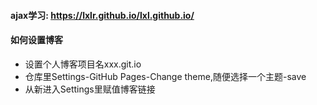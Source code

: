  #### ajax学习: https://lxlr.github.io/lxl.github.io/
 
 #### 如何设置博客
 * 设置个人博客项目名xxx.git.io
 * 仓库里Settings-GitHub Pages-Change theme,随便选择一个主题-save
 * 从新进入Settings里赋值博客链接

